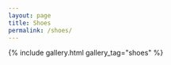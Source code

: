 ```yaml
---
layout: page
title: Shoes
permalink: /shoes/
---
```


{% include gallery.html gallery_tag="shoes" %}
